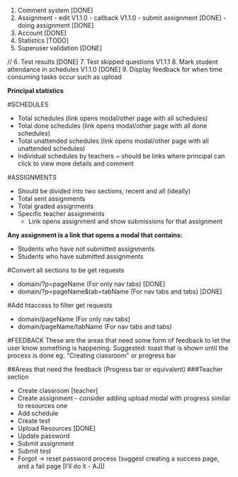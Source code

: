 1. Comment system                               [DONE]
2. Assignment       - edit                      V1.1.0
                    - callback                  V1.1.0
                    - submit assignment         [DONE]
                    - doing assignment          [DONE]
3. Account                                      [DONE]
4. Statistics                                   [TODO]
5. Superuser validation                         [DONE]

//
6. Test results                                 [DONE]
7. Test skipped questions                       V1.1.1
8. Mark student attendance in schedules V1.1.0 [DONE]
9. Display feedback for when time consuming tasks occur such as upload

**Principal statistics**

#SCHEDULES
- Total schedules (link opens modal/other page with all schedules)
- Total done schedules (link opens modal/other page with all done schedules)
- Total unattended schedules (link opens modal/other page with all unattended schedules)
- Individual schedules by teachers ~ should be links where principal can click to view more details and comment


#ASSIGNMENTS
- Should be divided into two sections, recent and all (ideally)
- Total sent assignments
- Total graded assignments
- Specific teacher assignments
	- Link opens assignment and show submissions for that assignment

**Any assignment is a link that opens a modal that contains:**
- Students who have not submitted assignments
- Students who have submitted assignments

#Convert all sections to be get requests
- domain/?p=pageName (For only nav tabs) [DONE]
- domain/?p=pageName&tab=tabName (For nav tabs and tabs) [DONE]

#Add htaccess to filter get requests
- domain/pageName (For only nav tabs)
- domain/pageName/tabName (For nav tabs and tabs)


#FEEDBACK
These are the areas that need some form of feedback to let the user know something is happening. Suggested: toast that is shown until the process is done eg. "Creating classroom" or progress bar

##Areas that need the feedback (Progress bar or equivalent)
###Teacher section
- Create classroom [teacher]
- Create assignment - consider adding upload modal with progress similar to resources one
- Add schedule
- Create test
- Upload Resources [DONE]
- Update password
- Submit assignment
- Submit test
- Forgot -> reset password process (suggest creating a success page, and a fail page [I'll do it - AJ])

